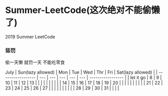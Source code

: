 # Summer-LeetCode(这次绝对不能偷懒了)
2019 Summer LeetCode

### 惩罚
偷一天懒
就罚一天
不能吃零食

July
| Sun(lazy allowed) | Mon | Tue | Wed | Thr | Fri | Sat(lazy allowed) |
| ----------------- | --- | --- | --- | --- | --- | ----------------- |
|     let it go     |  8  |  9  |  10 |  11 |  12 |        13         |
|                   |     |     |     |     |     |                   |
|         14        |  15 |  16 |  17 |  18 |  19 |        20         |
|                   |     |     |     |     |     |                   |
|         21        |  22 |  23 |  24 |  25 |  26 |        27         |
|                   |     |     |     |     |     |                   |
|         28        |  29 |  30 |  31 |     |     |                   |
